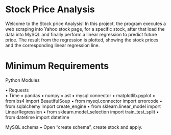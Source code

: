 # Stock Price Analysis

Welcome to the Stock price Analysis! In this project, the program executes a web scraping into Yahoo stock page, for a specific stock, after that load the data into MySQL and finally perform a linear regression to predict future price. The result from the regression is plotted, showing the stock prices and the corresponding linear regression line.  

# Minimum Requirements

Python Modules

▪ Requests                                                                                                                               
▪ Time 
▪ pandas
▪ numpy
▪ ast
▪ mysql.connector
▪ matplotlib.pyplot
▪ from bs4 import BeautifulSoup
▪ from mysql.connector import errorcode
▪ from sqlalchemy import create_engine
▪ from sklearn.linear_model import LinearRegression
▪ from sklearn.model_selection import train_test_split
▪ from datetime import datetime

MySQL schema
▪ Open “create schema”, create stock and apply.

